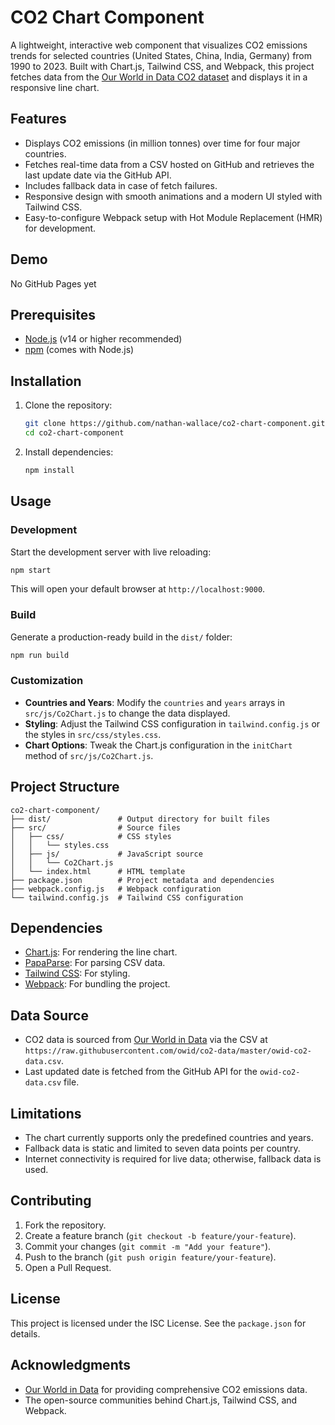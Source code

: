 # CO2 Chart Component

A lightweight, interactive web component that visualizes CO2 emissions trends for selected countries (United States, China, India, Germany) from 1990 to 2023. Built with Chart.js, Tailwind CSS, and Webpack, this project fetches data from the [Our World in Data CO2 dataset](https://github.com/owid/co2-data) and displays it in a responsive line chart.

## Features
- Displays CO2 emissions (in million tonnes) over time for four major countries.
- Fetches real-time data from a CSV hosted on GitHub and retrieves the last update date via the GitHub API.
- Includes fallback data in case of fetch failures.
- Responsive design with smooth animations and a modern UI styled with Tailwind CSS.
- Easy-to-configure Webpack setup with Hot Module Replacement (HMR) for development.

## Demo
No GitHub Pages yet

## Prerequisites
- [Node.js](https://nodejs.org/) (v14 or higher recommended)
- [npm](https://www.npmjs.com/) (comes with Node.js)

## Installation
1. Clone the repository:
   ```bash
   git clone https://github.com/nathan-wallace/co2-chart-component.git
   cd co2-chart-component
   ```
2. Install dependencies:
   ```bash
   npm install
   ```

## Usage
### Development
Start the development server with live reloading:
```bash
npm start
```
This will open your default browser at `http://localhost:9000`.

### Build
Generate a production-ready build in the `dist/` folder:
```bash
npm run build
```

### Customization
- **Countries and Years**: Modify the `countries` and `years` arrays in `src/js/Co2Chart.js` to change the data displayed.
- **Styling**: Adjust the Tailwind CSS configuration in `tailwind.config.js` or the styles in `src/css/styles.css`.
- **Chart Options**: Tweak the Chart.js configuration in the `initChart` method of `src/js/Co2Chart.js`.

## Project Structure
```
co2-chart-component/
├── dist/               # Output directory for built files
├── src/                # Source files
│   ├── css/            # CSS styles
│   │   └── styles.css
│   ├── js/             # JavaScript source
│   │   └── Co2Chart.js
│   └── index.html      # HTML template
├── package.json        # Project metadata and dependencies
├── webpack.config.js   # Webpack configuration
└── tailwind.config.js  # Tailwind CSS configuration
```

## Dependencies
- [Chart.js](https://www.chartjs.org/): For rendering the line chart.
- [PapaParse](https://www.papaparse.com/): For parsing CSV data.
- [Tailwind CSS](https://tailwindcss.com/): For styling.
- [Webpack](https://webpack.js.org/): For bundling the project.

## Data Source
- CO2 data is sourced from [Our World in Data](https://ourworldindata.org/co2-and-greenhouse-gas-emissions) via the CSV at `https://raw.githubusercontent.com/owid/co2-data/master/owid-co2-data.csv`.
- Last updated date is fetched from the GitHub API for the `owid-co2-data.csv` file.

## Limitations
- The chart currently supports only the predefined countries and years.
- Fallback data is static and limited to seven data points per country.
- Internet connectivity is required for live data; otherwise, fallback data is used.

## Contributing
1. Fork the repository.
2. Create a feature branch (`git checkout -b feature/your-feature`).
3. Commit your changes (`git commit -m "Add your feature"`).
4. Push to the branch (`git push origin feature/your-feature`).
5. Open a Pull Request.

## License
This project is licensed under the ISC License. See the `package.json` for details.

## Acknowledgments
- [Our World in Data](https://ourworldindata.org/) for providing comprehensive CO2 emissions data.
- The open-source communities behind Chart.js, Tailwind CSS, and Webpack.

